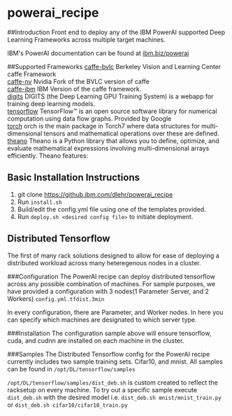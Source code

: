 # powerai_recipe
##Introduction
Front end to deploy any of the IBM PowerAI supported Deep Learning Frameworks across multiple target machines.

IBM's PowerAI documentation can be found at [ibm.biz/powerai](http://ibm.biz/powerai)

##Supported Frameworks
[caffe-bvlc](https://github.com/BVLC/caffe) Berkeley Vision and Learning Center caffe Framework <br>
[caffe-nv](https://github.com/NVIDIA/caffe) Nvidia Fork of the BVLC version of caffe <br>
[caffe-ibm]() IBM Version of the caffe framework. <br>
[digits](https://github.com/NVIDIA/DIGITS) DIGITS (the Deep Learning GPU Training System) is a webapp for training deep learning models.<br>
[tensorflow](https://www.tensorflow.org/) TensorFlow™ is an open source software library for numerical computation using data flow graphs.  Provided by Google<br>
[torch](https://github.com/torch/torch7) orch is the main package in Torch7 where data structures for multi-dimensional tensors and mathematical operations over these are defined.<br>
[theano](http://deeplearning.net/software/theano/) Theano is a Python library that allows you to define, optimize, and evaluate mathematical expressions involving multi-dimensional arrays efficiently. Theano features:
<br>

## Basic Installation Instructions
1. git clone https://github.ibm.com/dlehr/powerai_recipe
2. Run `install.sh`
3. Build/edit the config.yml file using one of the templates provided.
4. Run `deploy.sh <desired config file>` to initiate deployment.

## Distributed Tensorflow
The first of many rack solutions designed to allow for ease of deploying a distributed workload across many heteregenous nodes in a cluster.

###Configuration
The PowerAI recipe can deploy distributed tensorflow across any possible combination of machines.  For sample purposes, we have provided a configuration with 3 nodes(1 Parameter Server, and 2 Workers) 
`config.yml.tfdist.3min`

In every configuration, there are Parameter, and Worker nodes.  In here you can specify which machines are designated to which server type.  

###Installation
The configuration sample above will ensure tensorflow, cuda, and cudnn are installed on each machine in the cluster.

###Samples
The Distributed Tensorflow config for the PowerAI recipe currently includes two sample training sets.  Cifar10, and mnist.
All samples can be found in `/opt/DL/tensorflow/samples`

`/opt/DL/tensorflow/samples/dist_deb.sh` is custom created to reflect the racksetup on every machine.  To try out a specific sample execute `dist_deb.sh` with the desired model
i.e. `dist_deb.sh mnist/mnist_train.py` or `dist_deb.sh cifar10/cifar10_train.py`


